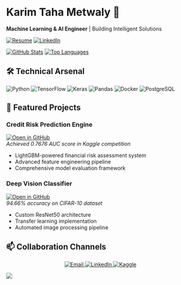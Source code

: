 # Karim Taha Metwaly 🤖
**Machine Learning & AI Engineer** | Building Intelligent Solutions

[![Resume](https://img.shields.io/badge/📄-Download_Resume-green?style=for-the-badge)](https://github.com/KarimTahaM/KarimTahaM/blob/ffa504602c628679550bb558f31f35dee47a44e9/Resume/Karim.pdf)
[![LinkedIn](https://img.shields.io/badge/LinkedIn-Connect-%230A66C2?style=for-the-badge&logo=linkedin)](https://linkedin.com/in/karimtaha0)

<!-- GitHub Stats Section -->
[![GitHub Stats](https://github-readme-stats.vercel.app/api?username=yourusername&show_icons=true&theme=vision-friendly-dark)](https://github.com/yourusername)
[![Top Languages](https://github-readme-stats.vercel.app/api/top-langs/?username=yourusername&layout=compact&theme=vision-friendly-dark)](https://github.com/yourusername)

## 🛠️ Technical Arsenal
<p align="left">
  <img src="https://img.shields.io/badge/Python-3776AB?style=flat-square&logo=python&logoColor=white" alt="Python">
  <img src="https://img.shields.io/badge/TensorFlow-FF6F00?style=flat-square&logo=tensorflow&logoColor=white" alt="TensorFlow">
  <img src="https://img.shields.io/badge/Keras-D00000?style=flat-square&logo=keras&logoColor=white" alt="Keras">
  <img src="https://img.shields.io/badge/Pandas-150458?style=flat-square&logo=pandas&logoColor=white" alt="Pandas">
  <img src="https://img.shields.io/badge/Docker-2496ED?style=flat-square&logo=docker&logoColor=white" alt="Docker">
  <img src="https://img.shields.io/badge/PostgreSQL-4169E1?style=flat-square&logo=postgresql&logoColor=white" alt="PostgreSQL">
</p>

## 🚀 Featured Projects

### Credit Risk Prediction Engine
[![Open in GitHub](https://img.shields.io/badge/🔍-Code_Deep_Dive-black?style=for-the-badge)](https://github.com/yourusername/credit-risk-prediction)  
*Achieved 0.7676 AUC score in Kaggle competition*
- LightGBM-powered financial risk assessment system
- Advanced feature engineering pipeline
- Comprehensive model evaluation framework

### Deep Vision Classifier
[![Open in GitHub](https://img.shields.io/badge/👁️-View_Implementation-blueviolet?style=for-the-badge)](https://github.com/yourusername/resnet-cifar10)  
*94.66% accuracy on CIFAR-10 dataset*
- Custom ResNet50 architecture
- Transfer learning implementation
- Automated image processing pipeline

## 📫 Collaboration Channels
<p align="center">
  <a href="mailto:kareemtaha012@gmail.com">
    <img src="https://img.shields.io/badge/Email-%23EA4335.svg?style=plastic&logo=gmail&logoColor=white" alt="Email">
  </a>
  <a href="https://linkedin.com/in/karimtaha0">
    <img src="https://img.shields.io/badge/LinkedIn-%230A66C2.svg?style=plastic&logo=linkedin&logoColor=white" alt="LinkedIn">
  </a>
  <a href="https://kaggle.com/karimtaha0">
    <img src="https://img.shields.io/badge/Kaggle-%2320BEFF.svg?style=plastic&logo=kaggle&logoColor=white" alt="Kaggle">
  </a>
</p>

<!-- Visitor Counter -->
![](https://komarev.com/ghpvc/?username=yourusername&color=blue&label=PROFILE+VIEWS)
